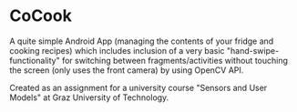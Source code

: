 # CoCook

A quite simple Android App (managing the contents of your fridge and cooking recipes) which includes inclusion of a very basic "hand-swipe-functionality" for switching between fragments/activities without touching the screen (only uses the front camera) by using OpenCV API.

Created as an assignment for a university course "Sensors and User Models" at Graz University of Technology.
